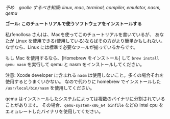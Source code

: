 *予め　goolle するべき知識: linux, mac, terminal, compiler, emulator, nasm, qemu*

**ゴール: このチュートリアルで使うソフトウェアをインストールする**

私(fenollosa さん)は、Macを使ってこのチュートリアルを書いているが、
あなたが Linux を使用できる(使用している)ならばその方がより簡単かもしれない。
なぜなら、Linux には標準で必要なツールが揃っているからです。

もし Mac を使用するなら、[Homebrew をインストール] して `brew install qemu nasm` を実行して
qemu と nasm をインストールしてください。

注意:
Xcode developer に含まれる `nasm` は使用しないこと。多くの場合それを使用するとうまくいかない。
なので代わりに homebrew でインストールした `/usr/local/bin/nasm` を使用してください。

qemu はインストールしたシステムによっては複数のバイナリに分割されていることがあります。
その場合、`qemu-system-x86_64 binfile` などの intel cpu をエミュレートしたバイナリを使用してください。

